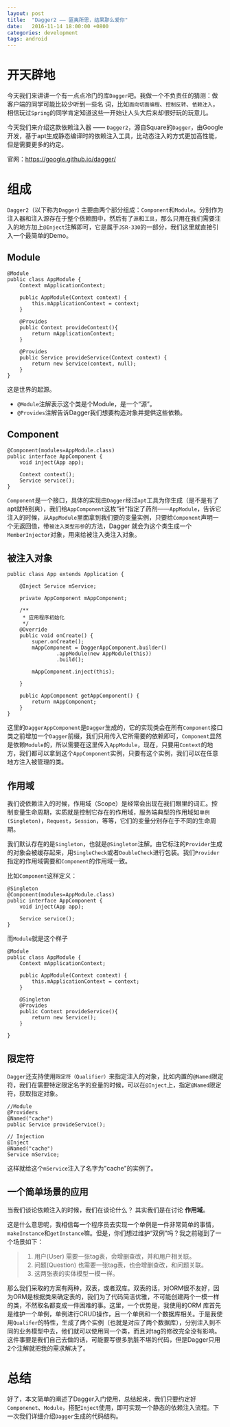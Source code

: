 ```yaml
---
layout: post
title:  "Dagger2 —— 匪夷所思，结果那么爱你"
date:   2016-11-14 18:00:00 +0800
categories: development
tags: android
---
```



# 开天辟地

今天我们来讲讲一个有一点点冷门的库`Dagger`吧。我做一个不负责任的猜测：做客户端的同学可能比较少听到一些名
词，比如`面向切面编程`、`控制反转`、`依赖注入`，相信玩过`Spring`的同学肯定知道这些一开始让人头大后来却很好玩的玩意儿。


今天我们来介绍这款依赖注入器 —— `Dagger2`，源自Square的`Dagger`，由Google开发，基于apt生成静态编译时的依赖注入工具，比动态注入的方式更加高性能，但是需要更多的约定。

官网：https://google.github.io/dagger/

# 组成
`Dagger2`（以下称为`Dagger`) 主要由两个部分组成：`Component`和`Module`。分别作为注入器和注入源存在于整个依赖图中，然后有了`源`和`工具`，那么只用在我们需要注入的地方加上`@Inject`注解即可，它是属于`JSR-330`的一部分，我们这里就直接引入一个最简单的Demo。

## Module
```
@Module
public class AppModule {
    Context mApplicationContext;

    public AppModule(Context context) {
        this.mApplicationContext = context;
    }

    @Provides
    public Context provideContext(){
        return mApplicationContext;
    }

    @Provides
    public Service provideService(Context context) {
        return new Service(context, null);
    }
}
```
这是世界的起源。

- `@Module`注解表示这个类是个Module，是一个“源”。
- `@Provides`注解告诉Dagger我们想要构造对象并提供这些依赖。

## Component
```
@Component(modules=AppModule.class)
public interface AppComponent {
    void inject(App app);

    Context context();
    Service service();
}
```
`Component`是一个接口，具体的实现由`Dagger`经过`apt`工具为你生成（是不是有了apt就特别爽），我们给`AppComponent`这枚“针”指定了药剂——`AppModule`，告诉它注入的时候，从`AppModule`里面拿到我们要的变量实例，只要给`Component`声明一个无返回值，带`被注入类型形参`的方法，Dagger 就会为这个类生成一个`MemberInjector`对象，用来给被注入类注入对象。

## 被注入对象

```
public class App extends Application {

    @Inject Service mService;
    
    private AppComponent mAppComponent;

    /**
     * 应用程序初始化
     */
    @Override
    public void onCreate() {
        super.onCreate();
        mAppComponent = DaggerAppComponent.builder()
                .appModule(new AppModule(this))
                .build();

        mAppComponent.inject(this);

    }
    
    public AppComponent getAppComponent() {
        return mAppComponent;
    }
}
```
这里的`DaggerAppComponent`是`Dagger`生成的，它的实现类会在所有`Component`接口类之前增加一个`Dagger`前缀，我们只用传入它所需要的依赖即可，`Component`显然是依赖`Module`的，所以需要在这里传入`AppModule`，现在，只要用`Context`的地方，我们都可以拿到这个`AppComponent`实例，只要有这个实例，我们可以在任意地方注入被管理的类。

## 作用域

我们说依赖注入的时候，作用域（Scope）是经常会出现在我们眼里的词汇。控制变量生命周期，实质就是控制它存在的作用域，服务端典型的作用域如`单例(Singleton)`，`Request`，`Session`，等等，它们的变量分别存在于不同的生命周期。

我们默认存在的是`Singleton`，也就是`@Singleton`注解。由它标注的`Provider`生成的对象会被缓存起来，用`SingleCheck`或者`DoubleCheck`进行包装。我们`Provider`指定的作用域需要和`Component`的作用域一致。

比如`Component`这样定义：
```
@Singleton
@Component(modules=AppModule.class)
public interface AppComponent {
    void inject(App app);

    Service service();
}
```
而`Module`就是这个样子
```
@Module
public class AppModule {
    Context mApplicationContext;

    public AppModule(Context context) {
        this.mApplicationContext = context;
    }

    @Singleton
    @Provides
    public Context provideService(){
        return new Service();
    }

}
```

## 限定符
`Dagger`还支持使用`限定符（Qualifier）`来指定注入的对象，比如内置的`@Named`限定符，我们在需要特定限定名字的变量的时候，可以在`@Inject`上，指定`@Named`限定符，获取指定对象。
```
//Module
@Providers
@Named("cache")
public Service provideService();

// Injection
@Inject
@Named("cache")
Service mService;
```
这样就给这个`mService`注入了名字为"cache"的实例了。

## 一个简单场景的应用

当我们谈论依赖注入的时候，我们在谈论什么？
其实我们是在讨论 **作用域**。

这是什么意思呢，我相信每一个程序员去实现一个单例是一件非常简单的事情，`makeInstance`和`getInstance`嘛。但是，你们想过维护“双例”吗？我之前碰到了一个场景如下：

> 1. 用户(User) 需要一张tag表，会增删查改，并和用户相关联。
> 2. 问题(Question) 也需要一张tag表，也会增删查改，和问题关联。
> 3. 这两张表的实体模型一模一样。

那么我们采取的方案有两种，双表，或者双库。双表的话，对ORM很不友好，因为ORM是根据类来确定表的，我们为了代码简洁优雅，不可能创建两个一模一样的类，不然取名都变成一件困难的事。这里，一个优势是，我使用的ORM
库首先是维护一个单例，单例进行CRUD操作，且一个单例和一个数据库相关。于是我使用`Qualifer`的特性，生成了两个实例（也就是对应了两个数据库），分别注入到不同的业务模型中去，他们就可以使用同一个类，而且对tag的修改完全没有影响。
这件事要是我们自己去做的话，可能要写很多肮脏不堪的代码，但是Dagger只用2个注解就把我的需求解决了。

# 总结

好了，本文简单的阐述了Dagger入门使用，总结起来，我们只要约定好`Componenet`、`Module`，搭配`Inject`使用，即可实现一个静态的依赖注入流程。下一次我们详细介绍`Dagger`生成的代码结构。